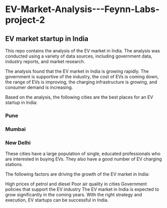 # EV-Market-Analysis---Feynn-Labs-project-2

## EV market startup in India
This repo contains the analysis of the EV market in India. The analysis was conducted using a variety of data sources, including government data, industry reports, and market research.

The analysis found that the EV market in India is growing rapidly. The government is supportive of the industry, the cost of EVs is coming down, the range of EVs is improving, the charging infrastructure is growing, and consumer demand is increasing.

Based on the analysis, the following cities are the best places for an EV startup in India:

### Pune
### Mumbai
### New Delhi
These cities have a large population of single, educated professionals who are interested in buying EVs. They also have a good number of EV charging stations.

The following factors are driving the growth of the EV market in India:

High prices of petrol and diesel
Poor air quality in cities
Government policies that support the EV industry
The EV market in India is expected to grow significantly in the coming years. With the right strategy and execution, EV startups can be successful in India.
